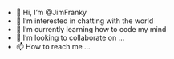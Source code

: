 - 👋 Hi, I’m @JimFranky
- 👀 I’m interested in chatting with the world
- 🌱 I’m currently learning how to code my mind
- 💞️ I’m looking to collaborate on ...
- 📫 How to reach me ...

<!---
JimFranky/JimFranky is a ✨ special ✨ repository because its `README.md` (this file) appears on your GitHub profile.
You can click the Preview link to take a look at your changes.
--->
